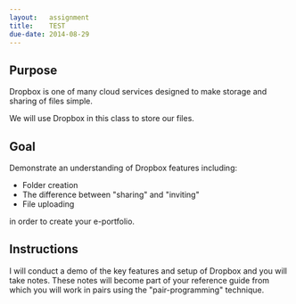 ```yaml
---
layout:   assignment
title:    TEST
due-date: 2014-08-29
---
```


## Purpose ##

Dropbox is one of many cloud services designed to make storage and sharing of files simple.

We will use Dropbox in this class to store our files.

## Goal ##

Demonstrate an understanding of Dropbox features including:

* Folder creation
* The difference between "sharing" and "inviting"
* File uploading

in order to create your e-portfolio.


## Instructions ##

I will conduct a demo of the key features and setup of Dropbox and you will take notes.  These notes will become part of your reference guide from which you will work in pairs using the "pair-programming" technique.

